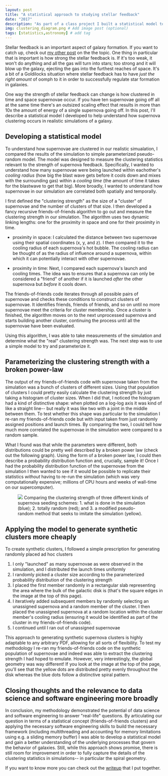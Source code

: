 ```yaml
---
layout: post
title: "A statistical approach to studying stellar feedback"
date: "2017"
description: "As part of a class project I built a statistical model to understand and simplify our the results of our supercomputer simulation and apply them in other contexts at less (computational) cost."   # Add post description (optional)
img: clustering_diagram.png # Add image post (optional)
tags: [statistics,astronomy] # add tag
---
```


Stellar feedback is an important aspect of galaxy formation.
If you want to catch up, check out <a href="stellar-feedback"> my other post</a> on the the topic. 
One thing in particular that is important is how strong the stellar feedback is. 
If it's too weak, it won't do anything and all the gas will turn into stars; too strong and it will blow up the galaxy, ejecting the gas into the furthest reaches of space. 
It's a bit of a Goldilocks situation where stellar feedback has to have _just the right amount_ of oomph to it in order to successfully regulate star formation in galaxies. 

One way the strength of stellar feedback can change is how clustered in time and space supernovae occur. 
If you have ten supernovae going off all at the same time there's an outsized scaling effect that results in more than 10x the amount of energy of a single supernova going off.
In this post, I'll describe a statistical model I developed to help understand how supernova clustering occurs in realistic simulations of a galaxy.

## Developing a statistical model

To understand how supernovae are clustered in our realistic simualation, I compared the results of the simulation to simple parameterized pseudo-random model.
The model was designed to measure the clustering statistics relevant to the strength of supernova feedback.
Specifically, I wanted to understand how many supernovae were being launched within eachother's _cooling radius_ (how big the blast wave gets before it cools down and mixes with the surrounding gas) within a _cooling time_ (the amount of time it takes for the blastwave to get that big). 
More broadly, I wanted to understand how supernovae in our simulation are correlated both spatially and temporally.

I first defined the "clustering strength" as the size of a "cluster" of supernovae and the number of clusters of that size.
I then developed a fancy recursive friends-of-friends algorithm to go out and measure the clustering strength in our simulation. 
The algorithm uses two dynamic linking lengths: one for the proximity in space and one for their proximity in time.

* proximity in space: I calculated the distance between two supernovae using their spatial coordinates (x, y, and z).
I then compared it to the cooling radius of each supernova's hot bubble.
The cooling radius can be thought of as the radius of influence around a supernova, within which it can potentially interact with other supernovae.

* proximity in time: Next, I compared each supernova's launch and cooling times.
The idea was to ensures that a supernova can only be considered a "friend" of another if it is launched _after_ the other supernova but _before_ it cools down.

The friends-of-friends code iterates through all possible pairs of supernovae and checks these conditions to construct clusters of supernovae.
It identifies friends, friends of friends, and so on until no more supernovae meet the criteria for cluster membership.
Once a cluster is finished, the algorithm moves on to the next unprocessed supernova and starts building another cluster, continuing the process until all the supernovae have been evaluated.

Using this algorithm, I was able to take measurements of the simulation and determine what the "real" clustering strength was. 
The next step was to use a simple model to try and parameterize it.

## Parameterizing the clustering strength with a broken power-law

The output of my friends-of-friends code with supernovae taken from the simulation was a bunch of clusters of different sizes. 
Using that population of clusters I could pretty easily calculate the clustering strength by just taking a histogram of cluster sizes. 
When I did that, I noticed the histogram had a kind of distinctive shape: when plotted on a log-log axis it was kind of like a straight line-- but really it was like two with a joint in the middle between them. 
To test whether this shape was particular to the simulation I re-ran my friends-of-friends code but with input taken from just randomly assigned positions and launch times. 
By comparing the two, I could tell how much more correlated the supernovae in the simulation were compared to a random sample.

What I found was that while the parameters were different, both distributions could be pretty well described by a broken power law (check out the following graph).
Using the form of a broken power law, I could then describe a probability distribution function and, crucially, sample it!
Once I had the probability distribution function of the supernovae from the simulation I then wanted to see if it would be possible to replicate their statistics *without* having to re-run the simulation (which was very computationally expensive; millions of CPU hours and weeks of wall-time on our supercomputer).

<figure class="right-figure"> 
        <img src="images/clustering_graph.png"/> 
    <caption> 
        Comparing the clustering strength of three different kinds of supernova seeding schemes:
        1. what is done in the simulation (blue); 2. totally random (red); and 3. a modified pseudo-random method that seeks to imitate the simulation (yellow).
    </caption>
</figure>

## Applying the model to generate synthetic clusters more cheaply
To create synthetic clusters, I followed a simple prescription for generating randomly placed ad hoc clusters 
1. I only "launched" as many supernovae as were observed in the simulation, and I distributed the launch times uniformly
1. I randomly picked a cluster size according to the parameterized probability distribution of the clustering strength
1. I placed the first member randomly in a rectangular slab representing the area where the bulk of the galactic disk is (that's the square edges in the image at the top of this page).
1. I iteratively added subsequent members by randomly selecting an unassigned supernova and a random member of the cluster. 
I then placed the unassigned supernova at a random location within the cluster member's cooling radius (ensuring it would be identified as part of the cluster in my friends-of-friends code).
1. I continued until I ran out of unassigned supernovae

This approach to generating synthetic supernova clusters is highly adaptable to any arbitrary PDF, allowing for all sorts of flexibility.
To test my methodology I re-ran my friends-of-friends code on the synthetic population of supernovae and indeed was able to extract the clustering strength I had hoped to emulate. 
However, very interestingly, the global geometry was way different!
If you look at the image at the top of the page, you'll see that the yellow dots are distributed pretty evenly throughout the disk whereas the blue dots follow a distinctive spiral pattern.

## Closing thoughts and the relevance to data science and software engineering more broadly

In conclusion, my methodology demonstrated the potential of data science and software engineering to answer "real-life" questions.
By articulating our question in terms of a statistical concept (friends-of-friends clusters) and applying the necessary software engineering skills to build the necessary framework (including multithreading and accounting for memory limitations using e.g. a sliding memory buffer) I was able to develop a statistical model and gain a better understanding of the underlying processes that govern the behavior of galaxies.
Still, while this approach shows promise, there is still room for improvement in order to fully capture the details of the clustering statistics in simulations-- in particular the spiral geometry.

If you want to know more you can check out the <a href="clustering_writeup.pdf" target="_blank"> writeup</a> that I put together.